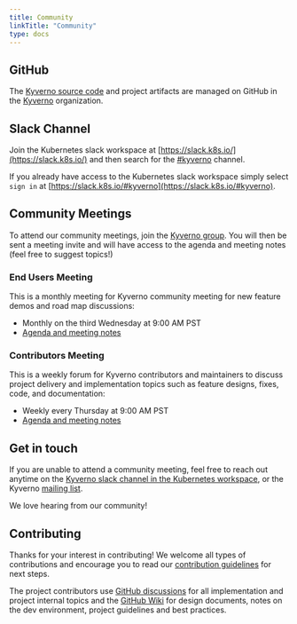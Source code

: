 ```yaml
---
title: Community
linkTitle: "Community"
type: docs
---
```


## GitHub

The [Kyverno source code](https://github.com/kyverno/kyverno/) and project artifacts are managed on GitHub in the [Kyverno](https://github.com/kyverno) organization.

## Slack Channel

Join the Kubernetes slack workspace at [https://slack.k8s.io/](https://slack.k8s.io/) and then search for the [#kyverno](https://slack.k8s.io/#kyverno) channel.

If you already have access to the Kubernetes slack workspace simply select `sign in` at [https://slack.k8s.io/#kyverno](https://slack.k8s.io/#kyverno).

## Community Meetings

To attend our community meetings, join the [Kyverno group](https://groups.google.com/g/kyverno). You will then be sent a meeting invite and will have access to the agenda and meeting notes (feel free to suggest topics!)

### End Users Meeting

This is a monthly meeting for Kyverno community meeting for new feature demos and road map discussions:

* Monthly on the third Wednesday at 9:00 AM PST
* [Agenda and meeting notes](https://docs.google.com/document/d/10Hu1qTip1KShi8Lf_v9C5UVQtp7vz_WL3WVxltTvdAc/edit#)

### Contributors Meeting

This is a weekly forum for Kyverno contributors and maintainers to discuss project delivery and implementation topics such as feature designs, fixes, code, and documentation:

* Weekly every Thursday at 9:00 AM PST
* [Agenda and meeting notes](https://docs.google.com/document/d/1kFd4fpAoHS56mRHr73AZp9wknk1Ehy_hTB_KA7gJuy0/)

## Get in touch

If you are unable to attend a community meeting, feel free to reach out anytime on the [Kyverno slack channel in the Kubernetes workspace](https://slack.k8s.io/#kyverno), or the Kyverno [mailing list](https://groups.google.com/g/kyverno).

We love hearing from our community!

## Contributing

Thanks for your interest in contributing!  We welcome all types of contributions and encourage you to read our [contribution guidelines](https://github.com/kyverno/kyverno/blob/main/CONTRIBUTING.md) for next steps.

The project contributors use [GitHub discussions](https://github.com/kyverno/kyverno/discussions) for all implementation and project internal topics and the [GitHub Wiki](https://github.com/kyverno/kyverno/wiki) for design documents, notes on the dev environment, project guidelines and best practices.
